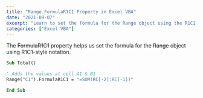 ```yaml
---
title: "Range.FormulaR1C1 Property in Excel VBA"
date: "2021-09-07"
excerpt: "Learn to set the formula for the Range object using the R1C1-style notation."
categories: ["Excel VBA"]
---
```


The ~~FormulaR1C1~~ property helps us set the formula for the ~~Range~~ object using R1C1-style notation.

```vb {numberLines}
Sub Total()

' Adds the values at cell A1 & B1
Range("C1").FormulaR1C1 = "=SUM(RC[-2]:RC[-1])"

End Sub
```
